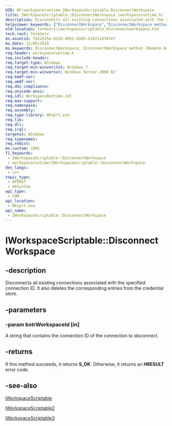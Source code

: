 ```yaml
---
UID: NF:workspaceruntime.IWorkspaceScriptable.DisconnectWorkspace
title: IWorkspaceScriptable::DisconnectWorkspace (workspaceruntime.h)
description: Disconnects all existing connections associated with the specified connection ID.
helpviewer_keywords: ["DisconnectWorkspace","DisconnectWorkspace method [Remote Desktop Services]","DisconnectWorkspace method [Remote Desktop Services]","IWorkspaceScriptable interface","DisconnectWorkspace method [Remote Desktop Services]","IWorkspaceScriptable2 interface","DisconnectWorkspace method [Remote Desktop Services]","IWorkspaceScriptable3 interface","DisconnectWorkspace method [Remote Desktop Services]","Workspace object","IWorkspaceScriptable interface [Remote Desktop Services]","DisconnectWorkspace method","IWorkspaceScriptable.DisconnectWorkspace","IWorkspaceScriptable2 interface [Remote Desktop Services]","DisconnectWorkspace method","IWorkspaceScriptable2::DisconnectWorkspace","IWorkspaceScriptable3 interface [Remote Desktop Services]","DisconnectWorkspace method","IWorkspaceScriptable3::DisconnectWorkspace","IWorkspaceScriptable::DisconnectWorkspace","Workspace object [Remote Desktop Services]","DisconnectWorkspace method","termserv.iworkspacescriptable_disconnectworkspace","workspaceruntime/IWorkspaceScriptable2::DisconnectWorkspace","workspaceruntime/IWorkspaceScriptable3::DisconnectWorkspace","workspaceruntime/IWorkspaceScriptable::DisconnectWorkspace"]
old-location: termserv\iworkspacescriptable_disconnectworkspace.htm
tech.root: TermServ
ms.assetid: f422535a-0226-4951-b505-410711878fe7
ms.date: 12/05/2018
ms.keywords: DisconnectWorkspace, DisconnectWorkspace method [Remote Desktop Services], DisconnectWorkspace method [Remote Desktop Services],IWorkspaceScriptable interface, DisconnectWorkspace method [Remote Desktop Services],IWorkspaceScriptable2 interface, DisconnectWorkspace method [Remote Desktop Services],IWorkspaceScriptable3 interface, DisconnectWorkspace method [Remote Desktop Services],Workspace object, IWorkspaceScriptable interface [Remote Desktop Services],DisconnectWorkspace method, IWorkspaceScriptable.DisconnectWorkspace, IWorkspaceScriptable2 interface [Remote Desktop Services],DisconnectWorkspace method, IWorkspaceScriptable2::DisconnectWorkspace, IWorkspaceScriptable3 interface [Remote Desktop Services],DisconnectWorkspace method, IWorkspaceScriptable3::DisconnectWorkspace, IWorkspaceScriptable::DisconnectWorkspace, Workspace object [Remote Desktop Services],DisconnectWorkspace method, termserv.iworkspacescriptable_disconnectworkspace, workspaceruntime/IWorkspaceScriptable2::DisconnectWorkspace, workspaceruntime/IWorkspaceScriptable3::DisconnectWorkspace, workspaceruntime/IWorkspaceScriptable::DisconnectWorkspace
req.header: workspaceruntime.h
req.include-header: 
req.target-type: Windows
req.target-min-winverclnt: Windows 7
req.target-min-winversvr: Windows Server 2008 R2
req.kmdf-ver: 
req.umdf-ver: 
req.ddi-compliance: 
req.unicode-ansi: 
req.idl: WorkspaceRuntime.idl
req.max-support: 
req.namespace: 
req.assembly: 
req.type-library: Wksprt.exe
req.lib: 
req.dll: 
req.irql: 
targetos: Windows
req.typenames: 
req.redist: 
ms.custom: 19H1
f1_keywords:
 - IWorkspaceScriptable::DisconnectWorkspace
 - workspaceruntime/IWorkspaceScriptable::DisconnectWorkspace
dev_langs:
 - c++
topic_type:
 - APIRef
 - kbSyntax
api_type:
 - COM
api_location:
 - Wksprt.exe
api_name:
 - IWorkspaceScriptable::DisconnectWorkspace
---
```


# IWorkspaceScriptable::DisconnectWorkspace


## -description

Disconnects all existing connections associated with the specified connection ID. It also deletes the corresponding entries from the credential store.

## -parameters

### -param bstrWorkspaceId [in]

A string that contains the connection ID of the connection to disconnect.

## -returns

If this method succeeds, it returns <b xmlns:loc="http://microsoft.com/wdcml/l10n">S_OK</b>. Otherwise, it returns an <b xmlns:loc="http://microsoft.com/wdcml/l10n">HRESULT</b> error code.

## -see-also

<a href="/windows/desktop/api/workspaceruntime/nn-workspaceruntime-iworkspacescriptable">IWorkspaceScriptable</a>



<a href="/windows/desktop/api/workspaceruntime/nn-workspaceruntime-iworkspacescriptable2">IWorkspaceScriptable2</a>



<a href="/windows/desktop/api/workspaceruntime/nn-workspaceruntime-iworkspacescriptable3">IWorkspaceScriptable3</a>

